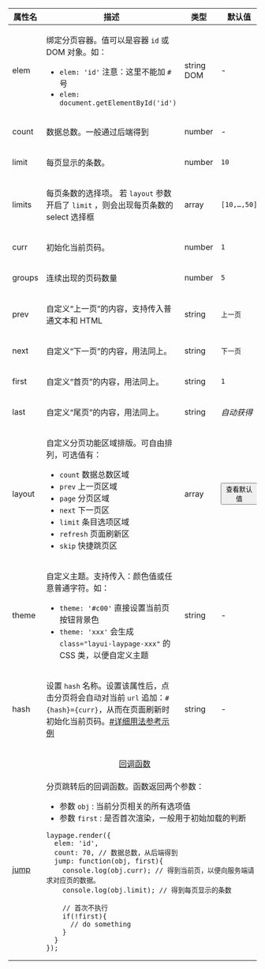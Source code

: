 <table class="layui-table">
  <colgroup>
    <col width="150">
    <col>
    <col width="100">
    <col width="100">
  </colgroup>
  <thead>
    <tr>
      <th>属性名</th>
      <th>描述</th>
      <th>类型</th>
      <th>默认值</th>
    </tr> 
  </thead>
  <tbody>
    <tr>
<td>elem</td>
<td>
  
绑定分页容器。值可以是容器 `id` 或 DOM 对象。如：

- `elem: 'id'` 注意：这里不能加 `#` 号
- `elem: document.getElementById('id')`

</td>
<td>string<br>DOM</td>
<td>-</td>
    </tr>
    <tr>
<td>count</td>
<td>
  
数据总数。一般通过后端得到

</td>
<td>number</td>
<td>-</td>
    </tr>
    <tr>
<td>limit</td>
<td>
  
每页显示的条数。

</td>
<td>number</td>
<td>

`10`

</td>
    </tr>
    <tr>
<td>limits</td>
<td>
  
每页条数的选择项。 若 `layout` 参数开启了 `limit` ，则会出现每页条数的 select 选择框

</td>
<td>array</td>
<td>

`[10,…,50]`

</td>
    </tr>
    <tr>
<td>curr</td>
<td>
  
初始化当前页码。

</td>
<td>number</td>
<td>

`1`

</td>
    </tr>
    <tr>
<td>groups</td>
<td>
  
连续出现的页码数量

</td>
<td>number</td>
<td>

`5`

</td>
    </tr>
    <tr>
<td>prev</td>
<td>
  
自定义“上一页”的内容，支持传入普通文本和 HTML

</td>
<td>string</td>
<td>

`上一页`

</td>
    </tr>
    <tr>
<td>next</td>
<td>
  
自定义“下一页”的内容，用法同上。

</td>
<td>string</td>
<td>

`下一页`

</td>
    </tr>
    <tr>
<td>first</td>
<td>
  
自定义“首页”的内容，用法同上。

</td>
<td>string</td>
<td>

`1`

</td>
    </tr>
    <tr>
<td>last</td>
<td>
  
自定义“尾页”的内容，用法同上。

</td>
<td>string</td>
<td>

*自动获得*

</td>
    </tr>
    <tr>
<td>layout</td>
<td>
  
自定义分页功能区域排版。可自由排列，可选值有：

- `count` 数据总数区域
- `prev` 上一页区域
- `page` 分页区域
- `next` 下一页区
- `limit` 条目选项区域
- `refresh` 页面刷新区
- `skip` 快捷跳页区

</td>
<td>array</td>
<td>

<button class="layui-btn layui-btn-sm layui-btn-primary" lay-layer="{
  title: 'layout 属性默认值',
  content: '<div>layout: [\'prev\',\'page\',\'next\']</div>'
}">查看默认值</button>

</td>
    </tr>
    <tr>
<td>theme</td>
<td>
  
自定义主题。支持传入：颜色值或任意普通字符。如：

- `theme: '#c00'` 直接设置当前页按钮背景色
- `theme: 'xxx'` 会生成 `class="layui-laypage-xxx"` 的 CSS 类，以便自定义主题

</td>
<td>string</td>
<td>-</td>
    </tr>
    <tr>
<td>hash</td>
<td>
  
设置 `hash` 名称。设置该属性后，点击分页将会自动对当前 `url` 追加：`#{hash}={curr}`，从而在页面刷新时初始化当前页码。[#详细用法参考示例](#demo-hash)

</td>
<td>string</td>
<td>-</td>
    </tr>
    <tr>
<td colspan="4" style="text-align: center"> 


<div id="options.callback" lay-pid="options" class="ws-anchor">

[回调函数](#options.callback)

</div>

</td>
    </tr>
    <tr>
<td>
  
[jump](#options.jump)

</td>
<td colspan="3">
  
<div id="options.jump" lay-pid="options" class="ws-anchor">分页跳转后的回调函数。函数返回两个参数：</div>

- 参数 `obj` : 当前分页相关的所有选项值
- 参数 `first` : 是否首次渲染，一般用于初始加载的判断

```
laypage.render({
  elem: 'id',
  count: 70, // 数据总数，从后端得到
  jump: function(obj, first){
    console.log(obj.curr); // 得到当前页，以便向服务端请求对应页的数据。
    console.log(obj.limit); // 得到每页显示的条数
    
    // 首次不执行
    if(!first){
      // do something
    }
  }
});
```

</td>
    </tr>
  </tbody>
</table>

